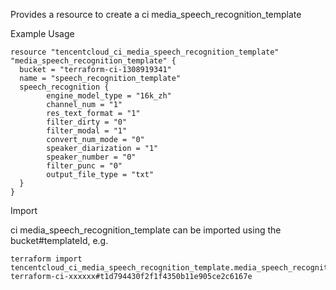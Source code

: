 Provides a resource to create a ci media_speech_recognition_template

Example Usage

```hcl
resource "tencentcloud_ci_media_speech_recognition_template" "media_speech_recognition_template" {
  bucket = "terraform-ci-1308919341"
  name = "speech_recognition_template"
  speech_recognition {
		engine_model_type = "16k_zh"
		channel_num = "1"
		res_text_format = "1"
		filter_dirty = "0"
		filter_modal = "1"
		convert_num_mode = "0"
		speaker_diarization = "1"
		speaker_number = "0"
		filter_punc = "0"
		output_file_type = "txt"
  }
}
```

Import

ci media_speech_recognition_template can be imported using the bucket#templateId, e.g.

```
terraform import tencentcloud_ci_media_speech_recognition_template.media_speech_recognition_template terraform-ci-xxxxxx#t1d794430f2f1f4350b11e905ce2c6167e
```